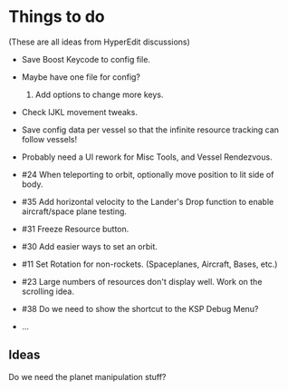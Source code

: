 # Things to do

(These are all ideas from HyperEdit discussions)

* Save Boost Keycode to config file.

* Maybe have one file for config?
  1. Add options to change more keys.

* Check IJKL movement tweaks.

* Save config data per vessel so that the infinite resource tracking can follow vessels!

* Probably need a UI rework for Misc Tools, and Vessel Rendezvous.

* #24 When teleporting to orbit, optionally move position to lit side of body.

* #35 Add horizontal velocity to the Lander's Drop function to enable aircraft/space plane testing.

* #31 Freeze Resource button.

* #30 Add easier ways to set an orbit.

* #11 Set Rotation for non-rockets. (Spaceplanes, Aircraft, Bases, etc.)

* #23 Large numbers of resources don't display well.
      Work on the scrolling idea.

* #38 Do we need to show the shortcut to the KSP Debug Menu?

* ...

## Ideas

Do we need the planet manipulation stuff?
